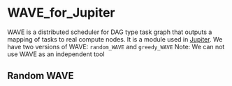 # WAVE_for_Jupiter

WAVE is a distributed scheduler for DAG type
task graph that outputs a mapping of tasks to real compute nodes.
It is a module used in [Jupiter](https://github.com/ANRGUSC/Jupiter).
We have two versions of WAVE: `random_WAVE` and `greedy_WAVE`
Note: We can not use WAVE as an independent tool

## Random WAVE

